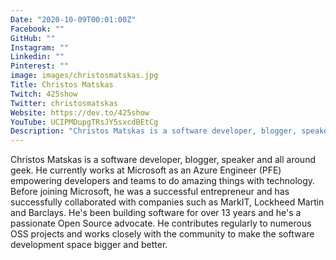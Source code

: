 ```yaml
---
Date: "2020-10-09T00:01:00Z"
Facebook: ""
GitHub: ""
Instagram: ""
Linkedin: ""
Pinterest: ""
image: images/christosmatskas.jpg
Title: Christos Matskas
Twitch: 425show
Twitter: christosmatskas
Website: https://dev.to/425show
YouTube: UCIPMDupgTRsJY5sxcdBEtCg
Description: "Christos Matskas is a software developer, blogger, speaker and all around geek. He currently works at Microsoft as an Azure Engineer (PFE) empowering developers and teams to do amazing things with technology."
---
```

Christos Matskas is a software developer, blogger, speaker and all around geek. He currently works at Microsoft as an Azure Engineer (PFE) empowering developers and teams to do amazing things with technology. Before joining Microsoft, he was a successful entrepreneur and has successfully collaborated with companies such as MarkIT, Lockheed Martin and Barclays. He's been building software for over 13 years and he's a passionate Open Source advocate. He contributes regularly to numerous OSS projects and works closely with the community to make the software development space bigger and better.